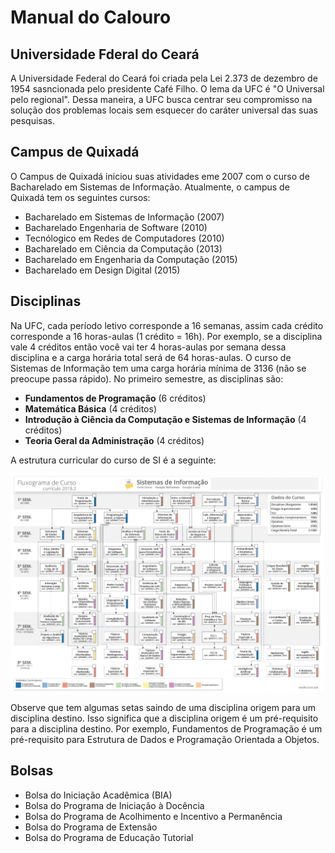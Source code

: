 # Manual do Calouro

## Universidade Fderal do Ceará

A Universidade Federal do Ceará foi criada pela Lei 2.373 de dezembro de 1954 sasncionada pelo presidente Café Filho. O lema da UFC é "O Universal pelo regional". Dessa maneira, a UFC busca centrar seu compromisso na solução dos problemas locais sem esquecer do caráter universal das suas pesquisas.

## Campus de Quixadá

O Campus de Quixadá iniciou suas atividades eme 2007 com o curso de Bacharelado em Sistemas de Informação. Atualmente, o campus de Quixadá tem os seguintes cursos:

* Bacharelado em Sistemas de Informação (2007)
* Bacharelado Engenharia de Software (2010)
* Tecnólogico em Redes de Computadores (2010)
* Bacharelado em Ciência da Computação (2013)
* Bacharelado em Engenharia da Computação (2015)
* Bacharelado em Design Digital (2015)

## Disciplinas

Na UFC, cada período letivo corresponde a 16 semanas, assim cada crédito corresponde a 16 horas-aulas (1 crédito = 16h). Por exemplo, se a disciplina vale 4 créditos então você vai ter 4 horas-aulas por semana dessa disciplina e a carga horária total será de 64 horas-aulas. O curso de Sistemas de Informação tem uma carga horária mínima de 3136 (não se preocupe passa rápido). No primeiro semestre, as disciplinas são:

* **Fundamentos de Programação** (6 créditos)
* **Matemática Básica** (4 créditos)
* **Introdução à Ciência da Computação e Sistemas de Informação** (4 créditos)
* **Teoria Geral da Administração** (4 créditos) 

A estrutura curricular do curso de SI é a seguinte:

![Estrutura Curricular](./estrutura_curricular.png)


Observe que tem algumas setas saindo de uma disciplina origem para um disciplina destino. Isso significa que a disciplina origem é um pré-requisito para a disciplina destino. Por exemplo, Fundamentos de Programação é um pré-requisito para Estrutura de Dados e Programação Orientada a Objetos.

## Bolsas

* Bolsa do Iniciação Acadêmica (BIA)
* Bolsa do Programa de Iniciação à Docência
* Bolsa do Programa de Acolhimento e Incentivo a Permanência
* Bolsa do Programa de Extensão
* Bolsa do Programa de Educação Tutorial




 




